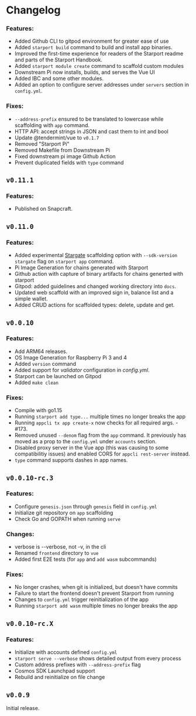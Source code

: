 # Changelog

### Features:

* Added Github CLI to gitpod environment for greater ease of use
* Added `starport build` command to build and install app binaries.
* Improved the first-time experience for readers of the Starport readme and parts of the Starport Handbook.
* Added `starport module create` command to scaffold custom modules
* Downstream Pi now installs, builds, and serves the Vue UI
* Added IBC and some other modules.
* Added an option to configure server addresses under `servers` section in `config.yml`.

### Fixes:

* `--address-prefix` ensured to be translated to lowercase while scaffolding with `app` command.
* HTTP API: accept strings in JSON and cast them to int and bool
* Update @tendermint/vue to `v0.1.7`
* Removed "Starport Pi"
* Removed Makefile from Downstream Pi
* Fixed downstream pi image Github Action
* Prevent duplicated fields with `type` command

## `v0.11.1`

### Features:
* Published on Snapcraft.


## `v0.11.0`

### Features:

* Added experimental [Stargate](https://stargate.cosmos.network/) scaffolding option with `--sdk-version stargate` flag on `starport app` command.
* Pi Image Generation for chains generated with Starport
* Github action with capture of binary artifacts for chains generted with starport
* Gitpod: added guidelines and changed working directory into `docs`.
* Updated web scaffold with an improved sign in, balance list and a simple wallet.
* Added CRUD actions for scaffolded types: delete, update and get.

## `v0.0.10`

### Features:

* Add ARM64 releases.
* OS Image Generation for Raspberry Pi 3 and 4
* Added `version` command
* Added support for _validator_ configuration in _config.yml_.
* Starport can be launched on Gitpod
* Added `make clean`

### Fixes:

* Compile with go1.15
* Running `starport add type...` multiple times no longer breaks the app
* Running `appcli tx app create-x` now checks for all required args. -#173.
* Removed unused `--denom` flag from the `app` command. It previously has moved as a prop to the `config.yml` under `accounts` section.
* Disabled proxy server in the Vue app (this was causing to some compatibilitiy issues) and enabled CORS for `appcli rest-server` instead.
* `type` command supports dashes in app names.


## `v0.0.10-rc.3`

### Features:

* Configure `genesis.json` through `genesis` field in `config.yml`
* Initialize git repository on `app` scaffolding
* Check Go and GOPATH when running `serve`

### Changes:

* verbose is --verbose, not -v, in the cli
* Renamed `frontend` directory to `vue`
* Added first E2E tests (for `app` and `add wasm` subcommands)

### Fixes:

* No longer crashes, when git is initialized, but doesn't have commits
* Failure to start the frontend doesn't prevent Starport from running
* Changes to `config.yml` trigger reinitialization of the app
* Running `starport add wasm` multiple times no longer breaks the app

## `v0.0.10-rc.X`

### Features:

* Initialize with accounts defined `config.yml`
* `starport serve --verbose` shows detailed output from every process
* Custom address prefixes with `--address-prefix` flag
* Cosmos SDK Launchpad support
* Rebuild and reinitialize on file change

## `v0.0.9`

Initial release.
